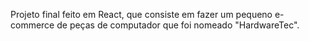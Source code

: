 Projeto final feito em React, que consiste em fazer um pequeno e-commerce de peças de computador que foi nomeado "HardwareTec".
